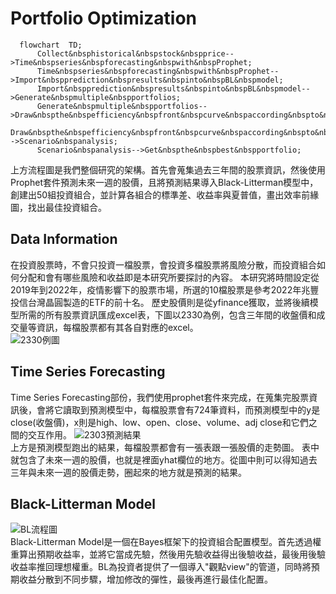 # Portfolio Optimization
```mermaid
  flowchart  TD;
      Collect&nbsphistorical&nbspstock&nbspprice-->Time&nbspseries&nbspforecasting&nbspwith&nbspProphet;
      Time&nbspseries&nbspforecasting&nbspwith&nbspProphet-->Import&nbspprediction&nbspresults&nbspinto&nbspBL&nbspmodel;
      Import&nbspprediction&nbspresults&nbspinto&nbspBL&nbspmodel-->Generate&nbspmultiple&nbspportfolios;
      Generate&nbspmultiple&nbspportfolios-->Draw&nbspthe&nbspefficiency&nbspfront&nbspcurve&nbspaccording&nbspto&nbspER&nbspand&nbspp;
      Draw&nbspthe&nbspefficiency&nbspfront&nbspcurve&nbspaccording&nbspto&nbspER&nbspand&nbspp-->Scenario&nbspanalysis;
      Scenario&nbspanalysis-->Get&nbspthe&nbspbest&nbspportfolio;
```
  上方流程圖是我們整個研究的架構。首先會蒐集過去三年間的股票資訊，然後使用Prophet套件預測未來一週的股價，且將預測結果導入Black-Litterman模型中，創建出50組投資組合，並計算各組合的標準差、收益率與夏普值，畫出效率前緣圖，找出最佳投資組合。
## Data Information
在投資股票時，不會只投資一檔股票，會投資多檔股票將風險分散，而投資組合如何分配和會有哪些風險和收益即是本研究所要探討的內容。  本研究將時間設定從2019年到2022年，疫情影響下的股票市場，所選的10檔股票是參考2022年兆豐投信台灣晶圓製造的ETF的前十名。  歷史股價則是從yfinance獲取，並將後續模型所需的所有股票資訊匯成excel表，下圖以2330為例，包含三年間的收盤價和成交量等資訊，每檔股票都有其各自對應的excel。  
![2330例圖](https://user-images.githubusercontent.com/117811061/209666257-01e273ce-df58-4df0-af89-ab44731d63c5.jpg)
## Time Series Forecasting
Time Series Forecasting部份，我們使用prophet套件來完成，在蒐集完股票資訊後，會將它讀取到預測模型中，每檔股票會有724筆資料，而預測模型中的y是close(收盤價)，x則是high、low、open、close、volume、adj close和它們之間的交互作用。
![2303預測結果](https://user-images.githubusercontent.com/117811061/209666273-3d6ad45b-3d02-42f7-968c-635192f7dde1.jpg)  
上方是預測模型跑出的結果，每檔股票都會有一張表跟一張股價的走勢圖。  表中就包含了未來一週的股價，也就是裡面yhat欄位的地方。從圖中則可以得知過去三年與未來一週的股價走勢，圈起來的地方就是預測的結果。
## Black-Litterman Model  
![BL流程圖](https://user-images.githubusercontent.com/117811061/210308446-0345c1ba-98b3-4f87-9010-a4936f35f101.jpg)  
Black-Litterman Model是一個在Bayes框架下的投資組合配置模型。首先透過權重算出預期收益率，並將它當成先驗，然後用先驗收益得出後驗收益，最後用後驗收益率推回理想權重。BL為投資者提供了一個導入"觀點view"的管道，同時將預期收益分散到不同步驟，增加修改的彈性，最後再進行最佳化配置。  
